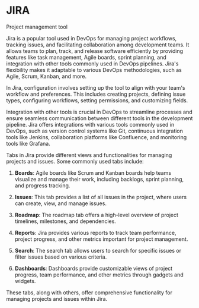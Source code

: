 # JIRA
Project management tool

Jira is a popular tool used in DevOps for managing project workflows, tracking issues, and facilitating collaboration among development teams. It allows teams to plan, track, and release software efficiently by providing features like task management, Agile boards, sprint planning, and integration with other tools commonly used in DevOps pipelines. Jira's flexibility makes it adaptable to various DevOps methodologies, such as Agile, Scrum, Kanban, and more.

In Jira, configuration involves setting up the tool to align with your team's workflow and preferences. This includes creating projects, defining issue types, configuring workflows, setting permissions, and customizing fields.

Integration with other tools is crucial in DevOps to streamline processes and ensure seamless communication between different tools in the development pipeline. Jira offers integrations with various tools commonly used in DevOps, such as version control systems like Git, continuous integration tools like Jenkins, collaboration platforms like Confluence, and monitoring tools like Grafana.

Tabs in Jira provide different views and functionalities for managing projects and issues. Some commonly used tabs include:

1. **Boards**: Agile boards like Scrum and Kanban boards help teams visualize and manage their work, including backlogs, sprint planning, and progress tracking.

2. **Issues**: This tab provides a list of all issues in the project, where users can create, view, and manage issues.

3. **Roadmap**: The roadmap tab offers a high-level overview of project timelines, milestones, and dependencies.

4. **Reports**: Jira provides various reports to track team performance, project progress, and other metrics important for project management.

5. **Search**: The search tab allows users to search for specific issues or filter issues based on various criteria.

6. **Dashboards**: Dashboards provide customizable views of project progress, team performance, and other metrics through gadgets and widgets.

These tabs, along with others, offer comprehensive functionality for managing projects and issues within Jira.